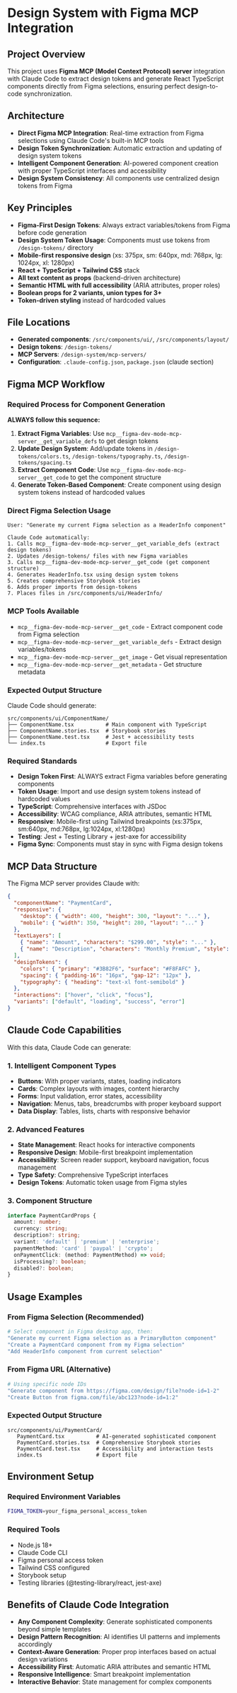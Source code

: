 # Design System with Figma MCP Integration

## Project Overview
This project uses **Figma MCP (Model Context Protocol) server** integration with Claude Code to extract design tokens and generate React TypeScript components directly from Figma selections, ensuring perfect design-to-code synchronization.

## Architecture
- **Direct Figma MCP Integration**: Real-time extraction from Figma selections using Claude Code's built-in MCP tools
- **Design Token Synchronization**: Automatic extraction and updating of design system tokens
- **Intelligent Component Generation**: AI-powered component creation with proper TypeScript interfaces and accessibility
- **Design System Consistency**: All components use centralized design tokens from Figma

## Key Principles
- **Figma-First Design Tokens**: Always extract variables/tokens from Figma before code generation
- **Design System Token Usage**: Components must use tokens from `/design-tokens/` directory
- **Mobile-first responsive design** (xs: 375px, sm: 640px, md: 768px, lg: 1024px, xl: 1280px)
- **React + TypeScript + Tailwind CSS** stack
- **All text content as props** (backend-driven architecture)
- **Semantic HTML with full accessibility** (ARIA attributes, proper roles)
- **Boolean props for 2 variants, union types for 3+**
- **Token-driven styling** instead of hardcoded values

## File Locations
- **Generated components**: `/src/components/ui/`, `/src/components/layout/`
- **Design tokens**: `/design-tokens/`
- **MCP Servers**: `/design-system/mcp-servers/`
- **Configuration**: `.claude-config.json`, `package.json` (claude section)

## Figma MCP Workflow

### Required Process for Component Generation

**ALWAYS follow this sequence:**

1. **Extract Figma Variables**: Use `mcp__figma-dev-mode-mcp-server__get_variable_defs` to get design tokens
2. **Update Design System**: Add/update tokens in `/design-tokens/colors.ts`, `/design-tokens/typography.ts`, `/design-tokens/spacing.ts`
3. **Extract Component Code**: Use `mcp__figma-dev-mode-mcp-server__get_code` to get the component structure
4. **Generate Token-Based Component**: Create component using design system tokens instead of hardcoded values

### Direct Figma Selection Usage
```
User: "Generate my current Figma selection as a HeaderInfo component"

Claude Code automatically:
1. Calls mcp__figma-dev-mode-mcp-server__get_variable_defs (extract design tokens)
2. Updates /design-tokens/ files with new Figma variables  
3. Calls mcp__figma-dev-mode-mcp-server__get_code (get component structure)
4. Generates HeaderInfo.tsx using design system tokens
5. Creates comprehensive Storybook stories
6. Adds proper imports from design-tokens
7. Places files in /src/components/ui/HeaderInfo/
```

### MCP Tools Available
- `mcp__figma-dev-mode-mcp-server__get_code` - Extract component code from Figma selection
- `mcp__figma-dev-mode-mcp-server__get_variable_defs` - Extract design variables/tokens
- `mcp__figma-dev-mode-mcp-server__get_image` - Get visual representation
- `mcp__figma-dev-mode-mcp-server__get_metadata` - Get structure metadata

### Expected Output Structure
Claude Code should generate:
```
src/components/ui/ComponentName/
├── ComponentName.tsx          # Main component with TypeScript
├── ComponentName.stories.tsx  # Storybook stories
├── ComponentName.test.tsx     # Jest + accessibility tests
└── index.ts                   # Export file
```

### Required Standards
- **Design Token First**: ALWAYS extract Figma variables before generating components
- **Token Usage**: Import and use design system tokens instead of hardcoded values
- **TypeScript**: Comprehensive interfaces with JSDoc
- **Accessibility**: WCAG compliance, ARIA attributes, semantic HTML
- **Responsive**: Mobile-first using Tailwind breakpoints (xs:375px, sm:640px, md:768px, lg:1024px, xl:1280px)
- **Testing**: Jest + Testing Library + jest-axe for accessibility
- **Figma Sync**: Components must stay in sync with Figma design tokens

## MCP Data Structure
The Figma MCP server provides Claude with:

```json
{
  "componentName": "PaymentCard",
  "responsive": {
    "desktop": { "width": 400, "height": 300, "layout": "..." },
    "mobile": { "width": 350, "height": 280, "layout": "..." }
  },
  "textLayers": [
    { "name": "Amount", "characters": "$299.00", "style": "..." },
    { "name": "Description", "characters": "Monthly Premium", "style": "..." }
  ],
  "designTokens": {
    "colors": { "primary": "#3B82F6", "surface": "#F8FAFC" },
    "spacing": { "padding-16": "16px", "gap-12": "12px" },
    "typography": { "heading": "text-xl font-semibold" }
  },
  "interactions": ["hover", "click", "focus"],
  "variants": ["default", "loading", "success", "error"]
}
```

## Claude Code Capabilities
With this data, Claude Code can generate:

### 1. **Intelligent Component Types**
- **Buttons**: With proper variants, states, loading indicators
- **Cards**: Complex layouts with images, content hierarchy
- **Forms**: Input validation, error states, accessibility
- **Navigation**: Menus, tabs, breadcrumbs with proper keyboard support
- **Data Display**: Tables, lists, charts with responsive behavior

### 2. **Advanced Features**
- **State Management**: React hooks for interactive components
- **Responsive Design**: Mobile-first breakpoint implementation
- **Accessibility**: Screen reader support, keyboard navigation, focus management
- **Type Safety**: Comprehensive TypeScript interfaces
- **Design Tokens**: Automatic token usage from Figma styles

### 3. **Component Structure**
```typescript
interface PaymentCardProps {
  amount: number;
  currency: string;
  description?: string;
  variant: 'default' | 'premium' | 'enterprise';
  paymentMethod: 'card' | 'paypal' | 'crypto';
  onPaymentClick: (method: PaymentMethod) => void;
  isProcessing?: boolean;
  disabled?: boolean;
}
```

## Usage Examples

### From Figma Selection (Recommended)
```bash
# Select component in Figma desktop app, then:
"Generate my current Figma selection as a PrimaryButton component"
"Create a PaymentCard component from my Figma selection"
"Add HeaderInfo component from current selection"
```

### From Figma URL (Alternative)
```bash
# Using specific node IDs
"Generate component from https://figma.com/design/file?node-id=1-2"
"Create Button from figma.com/file/abc123?node-id=1:2"
```

### Expected Output Structure
```
src/components/ui/PaymentCard/
   PaymentCard.tsx          # AI-generated sophisticated component
   PaymentCard.stories.tsx  # Comprehensive Storybook stories
   PaymentCard.test.tsx     # Accessibility and interaction tests
   index.ts                 # Export file
```

## Environment Setup

### Required Environment Variables
```bash
FIGMA_TOKEN=your_figma_personal_access_token
```

### Required Tools
- Node.js 18+
- Claude Code CLI
- Figma personal access token
- Tailwind CSS configured
- Storybook setup
- Testing libraries (@testing-library/react, jest-axe)

## Benefits of Claude Code Integration
- **Any Component Complexity**: Generate sophisticated components beyond simple templates
- **Design Pattern Recognition**: AI identifies UI patterns and implements accordingly
- **Context-Aware Generation**: Proper prop interfaces based on actual design variations
- **Accessibility First**: Automatic ARIA attributes and semantic HTML
- **Responsive Intelligence**: Smart breakpoint implementation
- **Interactive Behavior**: State management for complex components